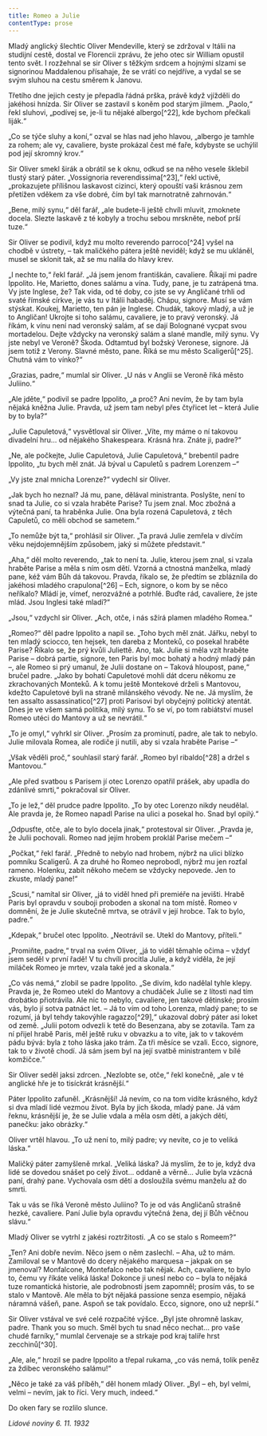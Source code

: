 ```yaml
---
title: Romeo a Julie
contentType: prose
---
```


<section>

Mladý anglický šlechtic Oliver Mendeville, který se zdržoval v Itálii na studijní cestě, dostal ve Florencii zprávu, že jeho otec sir William opustil tento svět. I rozžehnal se sir Oliver s těžkým srdcem a hojnými slzami se signorinou Maddalenou přísahaje, že se vrátí co nejdříve, a vydal se se svým sluhou na cestu směrem k Janovu.

Třetího dne jejich cesty je přepadla řádná prška, právě když vjížděli do jakéhosi hnízda. Sir Oliver se zastavil s koněm pod starým jilmem. „Paolo,“ řekl sluhovi, „podívej se, je-li tu nějaké albergo[^22], kde bychom přečkali liják.“

„Co se týče sluhy a koní,“ ozval se hlas nad jeho hlavou, „albergo je tamhle za rohem; ale vy, cavaliere, byste prokázal čest mé faře, kdybyste se uchýlil pod její skromný krov.“

Sir Oliver smekl širák a obrátil se k oknu, odkud se na něho vesele šklebil tlustý starý páter. „Vossignoria reverendissima[^23],“ řekl uctivě, „prokazujete přílišnou laskavost cizinci, který opouští vaši krásnou zem přetížen vděkem za vše dobré, čím byl tak marnotratně zahrnován.“

„Bene, milý synu,“ děl farář, „ale budete-li ještě chvíli mluvit, zmoknete docela. Slezte laskavě z té kobyly a trochu sebou mrskněte, neboť prší tuze.“

Sir Oliver se podivil, když mu molto reverendo parroco[^24] vyšel na chodbě v ústrety, – tak maličkého pátera ještě neviděl; když se mu ukláněl, musel se sklonit tak, až se mu nalila do hlavy krev.

„I nechte to,“ řekl farář. „Já jsem jenom františkán, cavaliere. Říkají mi padre Ippolito. He, Marietto, dones salámu a vína. Tudy, pane, je tu zatrápená tma. Vy jste Inglese, že? Tak vida, od té doby, co jste se vy Angličané trhli od svaté římské církve, je vás tu v Itálii habaděj. Chápu, signore. Musí se vám stýskat. Koukej, Marietto, ten pán je Inglese. Chudák, takový mladý, a už je to Angličan! Ukrojte si toho salámu, cavaliere, je to pravý veronský. Já říkám, k vínu není nad veronský salám, ať se dají Bolognané vycpat svou mortadelou. Dejte vždycky na veronský salám a slané mandle, milý synu. Vy jste nebyl ve Veroně? Škoda. Odtamtud byl božský Veronese, signore. Já jsem totiž z Verony. Slavné město, pane. Říká se mu město Scaligerů[^25]. Chutná vám to vínko?“

„Grazias, padre,“ mumlal sir Oliver. „U nás v Anglii se Veroně říká město Juliino.“

„Ale jděte,“ podivil se padre Ippolito, „a proč? Ani nevím, že by tam byla nějaká kněžna Julie. Pravda, už jsem tam nebyl přes čtyřicet let – která Julie by to byla?“

„Julie Capuletová,“ vysvětloval sir Oliver. „Víte, my máme o ní takovou divadelní hru… od nějakého Shakespeara. Krásná hra. Znáte ji, padre?“

„Ne, ale počkejte, Julie Capuletová, Julie Capuletová,“ brebentil padre Ippolito, „tu bych měl znát. Já býval u Capuletů s padrem Lorenzem –“

„Vy jste znal mnicha Lorenze?“ vydechl sir Oliver.

„Jak bych ho neznal? Já mu, pane, dělával ministranta. Poslyšte, není to snad ta Julie, co si vzala hraběte Parise? Tu jsem znal. Moc zbožná a výtečná paní, ta hraběnka Julie. Ona byla rozená Capuletová, z těch Capuletů, co měli obchod se sametem.“

„To nemůže být ta,“ prohlásil sir Oliver. „Ta pravá Julie zemřela v dívčím věku nejdojemnějším způsobem, jaký si můžete představit.“

„Aha,“ děl molto reverendo, „tak to není ta. Julie, kterou jsem znal, si vzala hraběte Parise a měla s ním osm dětí. Vzorná a ctnostná manželka, mladý pane, kéž vám Bůh dá takovou. Pravda, říkalo se, že předtím se zbláznila do jakéhosi mladého crapulona[^26] – Ech, signore, o kom by se něco neříkalo? Mládí je, vímeť, nerozvážné a potrhlé. Buďte rád, cavaliere, že jste mlád. Jsou Inglesi také mladí?“

„Jsou,“ vzdychl sir Oliver. „Ach, otče, i nás sžírá plamen mladého Romea.“

„Romeo?“ děl padre Ippolito a napil se. „Toho bych měl znát. Jářku, nebyl to ten mladý sciocco, ten hejsek, ten dareba z Monteků, co posekal hraběte Parise? Říkalo se, že prý kvůli Juliettě. Ano, tak. Julie si měla vzít hraběte Parise – dobrá partie, signore, ten Paris byl moc bohatý a hodný mladý pán –, ale Romeo si prý umanul, že Julii dostane on – Taková hloupost, pane,“ bručel padre. „Jako by bohatí Capuletové mohli dát dceru někomu ze zkrachovaných Monteků. A k tomu ještě Montekové drželi s Mantovou, kdežto Capuletové byli na straně milánského vévody. Ne ne. Já myslím, že ten assalto assassinatico[^27] proti Parisovi byl obyčejný politický atentát. Dnes je ve všem samá politika, milý synu. To se ví, po tom rabiátství musel Romeo utéci do Mantovy a už se nevrátil.“

„To je omyl,“ vyhrkl sir Oliver. „Prosím za prominutí, padre, ale tak to nebylo. Julie milovala Romea, ale rodiče ji nutili, aby si vzala hraběte Parise –“

„Však věděli proč,“ souhlasil starý farář. „Romeo byl ribaldo[^28] a držel s Mantovou.“

„Ale před svatbou s Parisem jí otec Lorenzo opatřil prášek, aby upadla do zdánlivé smrti,“ pokračoval sir Oliver.

„To je lež,“ děl prudce padre Ippolito. „To by otec Lorenzo nikdy neudělal. Ale pravda je, že Romeo napadl Parise na ulici a posekal ho. Snad byl opilý.“

„Odpusťte, otče, ale to bylo docela jinak,“ protestoval sir Oliver. „Pravda je, že Julii pochovali. Romeo nad jejím hrobem proklál Parise mečem –“

„Počkat,“ řekl farář. „Předně to nebylo nad hrobem, nýbrž na ulici blízko pomníku Scaligerů. A za druhé ho Romeo neprobodl, nýbrž mu jen rozťal rameno. Holenku, zabít někoho mečem se vždycky nepovede. Jen to zkuste, mladý pane!“

„Scusi,“ namítal sir Oliver, „já to viděl hned při premiéře na jevišti. Hrabě Paris byl opravdu v souboji proboden a skonal na tom místě. Romeo v domnění, že je Julie skutečně mrtva, se otrávil v její hrobce. Tak to bylo, padre.“

„Kdepak,“ bručel otec Ippolito. „Neotrávil se. Utekl do Mantovy, příteli.“

„Promiňte, padre,“ trval na svém Oliver, „já to viděl těmahle očima – vždyť jsem seděl v první řadě! V tu chvíli procitla Julie, a když viděla, že její miláček Romeo je mrtev, vzala také jed a skonala.“

„Co vás nemá,“ zlobil se padre Ippolito. „Se divím, kdo nadělal tyhle klepy. Pravda je, že Romeo utekl do Mantovy a chudáček Julie se z lítosti nad tím drobátko přiotrávila. Ale nic to nebylo, cavaliere, jen takové dětinské; prosím vás, bylo jí sotva patnáct let. – Já to vím od toho Lorenza, mladý pane; to se rozumí, já byl tehdy takovýhle ragazzo[^29],“ ukazoval dobrý páter asi loket od země. „Julii potom odvezli k tetě do Besenzana, aby se zotavila. Tam za ní přijel hrabě Paris, měl ještě ruku v obvazku a to víte, jak to v takovém pádu bývá: byla z toho láska jako trám. Za tři měsíce se vzali. Ecco, signore, tak to v životě chodí. Já sám jsem byl na její svatbě ministrantem v bílé komžičce.“

Sir Oliver seděl jaksi zdrcen. „Nezlobte se, otče,“ řekl konečně, „ale v té anglické hře je to tisíckrát krásnější.“

Páter Ippolito zafuněl. „Krásnější! Já nevím, co na tom vidíte krásného, když si dva mladí lidé vezmou život. Byla by jich škoda, mladý pane. Já vám řeknu, krásnější je, že se Julie vdala a měla osm dětí, a jakých dětí, panečku: jako obrázky.“

Oliver vrtěl hlavou. „To už není to, milý padre; vy nevíte, co je to veliká láska.“

Maličký páter zamyšleně mrkal. „Veliká láska? Já myslím, že to je, když dva lidé se dovedou snášet po celý život… oddaně a věrně… Julie byla vzácná paní, drahý pane. Vychovala osm dětí a dosloužila svému manželu až do smrti.

Tak u vás se říká Veroně město Juliino? To je od vás Angličanů strašně hezké, cavaliere. Paní Julie byla opravdu výtečná žena, dej jí Bůh věčnou slávu.“

Mladý Oliver se vytrhl z jakési roztržitosti. „A co se stalo s Romeem?“

„Ten? Ani dobře nevím. Něco jsem o něm zaslechl. – Aha, už to mám. Zamiloval se v Mantově do dcery nějakého marquesa – jakpak on se jmenoval? Monfalcone, Montefalco nebo tak nějak. Ach, cavaliere, to bylo to, čemu vy říkáte veliká láska! Dokonce ji unesl nebo co – byla to nějaká tuze romantická historie, ale podrobnosti jsem zapomněl; prosím vás, to se stalo v Mantově. Ale měla to být nějaká passione senza esempio, nějaká náramná vášeň, pane. Aspoň se tak povídalo. Ecco, signore, ono už neprší.“

Sir Oliver vstával ve své celé rozpačité výšce. „Byl jste ohromně laskav, padre. Thank you so much. Směl bych tu snad něco nechat… pro vaše chudé farníky,“ mumlal červenaje se a strkaje pod kraj talíře hrst zecchinů[^30].

„Ale, ale,“ hrozil se padre Ippolito a třepal rukama, „co vás nemá, tolik peněz za ždibec veronského salámu!“

„Něco je také za váš příběh,“ děl honem mladý Oliver. „Byl – eh, byl velmi, velmi – nevím, jak to říci. Very much, indeed.“

Do oken fary se rozlilo slunce.

_Lidové noviny 6. 11. 1932_

</section>
